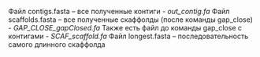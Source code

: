 Файл contigs.fasta –   все полученные контиги - *out_contig.fa*
Файл scaffolds.fasta – все полученные скаффолды (после команды gap_close) - *GAP_CLOSE_gapClosed.fa*
Также есть файл до команды gap_close c контигами - *SCAF_scaffold.fa*
Файл longest.fasta – последовательность самого длинного скаффолда

